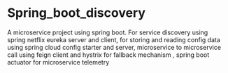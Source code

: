 # Spring_boot_discovery
A microservice project using spring boot. For service discovery using spring netflix eureka server and client, for storing and reading config data using spring cloud config starter and server, microservice to microservice call using feign client and hystrix for fallback mechanism , spring boot actuator for microservice telemetry
